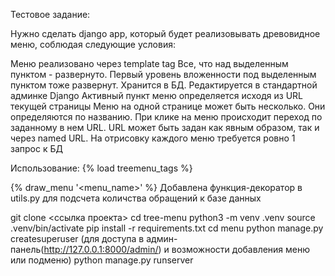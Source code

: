Тестовое задание:

Нужно сделать django app, который будет реализовывать древовидное меню, соблюдая следующие условия:

Меню реализовано через template tag
Все, что над выделенным пунктом - развернуто. Первый уровень вложенности под выделенным пунктом тоже развернут.
Хранится в БД.
Редактируется в стандартной админке Django
Активный пункт меню определяется исходя из URL текущей страницы
Меню на одной странице может быть несколько. Они определяются по названию.
При клике на меню происходит переход по заданному в нем URL. URL может быть задан как явным образом, так и через named URL.
На отрисовку каждого меню требуется ровно 1 запрос к БД

Использование:
{% load treemenu_tags %}

{% draw_menu '<menu_name>' %}
Добавлена функция-декоратор в utils.py для подсчета количства обращений к базе данных

git clone <ссылка проекта>
cd tree-menu
python3 -m venv .venv
source .venv/bin/activate
pip install -r requirements.txt
cd menu
python manage.py createsuperuser (для доступа в админ-панель(http://127.0.0.1:8000/admin/) и возможности добавления меню или подменю)
python manage.py runserver
